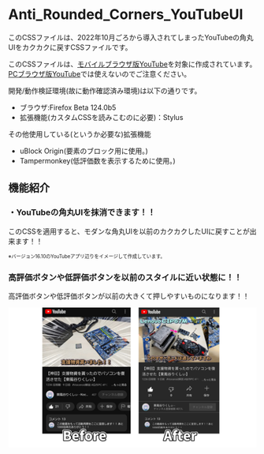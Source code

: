 <h1>Anti_Rounded_Corners_YouTubeUI</h1>
<p>このCSSファイルは、2022年10月ごろから導入されてしまったYouTubeの角丸UIをカクカクに戻すCSSファイルです。</p>
<p>このCSSファイルは、<a href=https://m.youtube.com>モバイルブラウザ版YouTube</a>を対象に作成されています。<a href=https://www.youtube.com>PCブラウザ版YouTube</a>では使えないのでご注意ください。</p>
<p>開発/動作検証環境(故に動作確認済み環境)は以下の通りです。</p>
<ul>
  <li>ブラウザ:Firefox Beta 124.0b5</li>
  <li>拡張機能(カスタムCSSを読みこむのに必要)：Stylus</li>
</ul>
<p>その他使用している(というか必要な)拡張機能</p>
<ul>
  <li>uBlock Origin(要素のブロック用に使用。)</li>
  <li>Tampermonkey(低評価数を表示するために使用。)</li>
</ul>

<h2>機能紹介</h2>
<h3>・YouTubeの角丸UIを抹消できます！！</h3>
<p>このCSSを適用すると、モダンな角丸UIを以前のカクカクしたUIに戻すことが出来ます！！</p>
<small><small><p>※バージョン16.10のYouTubeアプリ辺りをイメージして作成しています。</p></small></small>
<h3>高評価ボタンや低評価ボタンを以前のスタイルに近い状態に！！</h3>
<p>高評価ボタンや低評価ボタンが以前の大きくて押しやすいものになります！！</p>
<img src=bin/ytui_back_demo1.png alt=適用前後比較>
